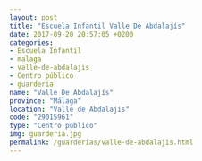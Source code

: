 ```yaml
---
layout: post
title: "Escuela Infantil Valle De Abdalajís"
date: 2017-09-20 20:57:05 +0200
categories:
- Escuela Infantil
- malaga
- valle-de-abdalajis
- Centro público
- guarderia
name: "Valle De Abdalajís"
province: "Málaga"
location: "Valle de Abdalajis"
code: "29015961"
type: "Centro público"
img: guarderia.jpg
permalink: /guarderias/valle-de-abdalajis.html
---
```


